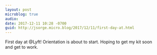 ```yaml
---
layout: post
microblog: true
audio: 
date: 2017-12-11 10:28 -0700
guid: http://jsorge.micro.blog/2017/12/11/first-day-at.html
---
```

First day at @Lyft! Orientation is about to start. Hoping to get my kit soon and get to work.
